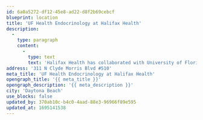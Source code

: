 ```yaml
---
id: 6a0a5272-df12-45e8-ad22-d8f2b69cebcf
blueprint: location
title: 'UF Health Endocrinology at Halifax Health'
description:
  -
    type: paragraph
    content:
      -
        type: text
        text: 'Halifax Health has collaborated with University of Florida Health to bring advanced endocrinology to Volusia, Flagler and Brevard Counties. We provide comprehensive clinical care covering all the major fields of endocrinology on an outpatient basis, including: adrenal disorders, pituitary disorders, diabetes and related complications, diseases and disorders of the thyroid, thyroid nodules and tumors, obesity, lipid disorders, osteoporosis, parathyroid and calcium disorders, hypogonadism, transgender medicine.'
address: '311 N Clyde Morris Blvd #510'
meta_title: 'UF Health Endocrinology at Halifax Health'
opengraph_title: '{{ meta_title }}'
opengraph_description: '{{ meta_description }}'
city: 'Daytona Beach'
use_blocks: false
updated_by: 370ab10c-b4c0-4aad-88e3-96966f89e595
updated_at: 1695141538
---
```

